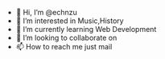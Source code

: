 - 👋 Hi, I’m @echnzu
- 👀 I’m interested in Music,History
- 🌱 I’m currently learning Web Development
- 💞️ I’m looking to collaborate on 
- 📫 How to reach me just mail

<!---
echnzu/echnzu is a ✨ special ✨ repository because its `README.md` (this file) appears on your GitHub profile.
You can click the Preview link to take a look at your changes.
--->
